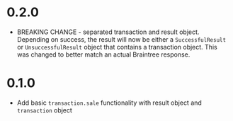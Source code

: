 # 0.2.0  
* BREAKING CHANGE - separated transaction and result object. Depending on success, the result will now be either a `SuccessfulResult` or `UnsuccessfulResult` object that contains a transaction object. This was changed to better match an actual Braintree response.

# 0.1.0  
* Add basic `transaction.sale` functionality with result object and `transaction` object

